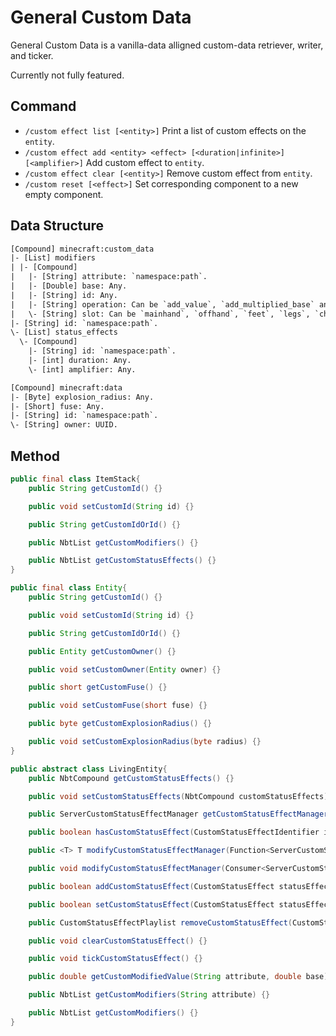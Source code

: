 # General Custom Data

General Custom Data is a vanilla-data alligned custom-data retriever, writer, and ticker.

Currently not fully featured.

## Command

- `/custom effect list [<entity>]` Print a list of custom effects on the `entity`.
- `/custom effect add <entity> <effect> [<duration|infinite>] [<amplifier>]` Add custom effect to `entity`.
- `/custom effect clear [<entity>]` Remove custom effect from `entity`.
- `/custom reset [<effect>]` Set corresponding component to a new empty component.

## Data Structure

```txt
[Compound] minecraft:custom_data
|- [List] modifiers
| |- [Compound]
|   |- [String] attribute: `namespace:path`.
|   |- [Double] base: Any.
|   |- [String] id: Any.
|   |- [String] operation: Can be `add_value`, `add_multiplied_base` and `add_multiplied_total`.
|   \- [String] slot: Can be `mainhand`, `offhand`, `feet`, `legs`, `chest` and `head`.
|- [String] id: `namespace:path`.
\- [List] status_effects
  \- [Compound]
    |- [String] id: `namespace:path`.
    |- [int] duration: Any.
    \- [int] amplifier: Any.
```

```txt
[Compound] minecraft:data
|- [Byte] explosion_radius: Any.
|- [Short] fuse: Any.
|- [String] id: `namespace:path`.
\- [String] owner: UUID.
```

## Method

```java
public final class ItemStack{
    public String getCustomId() {}

    public void setCustomId(String id) {}

    public String getCustomIdOrId() {}

    public NbtList getCustomModifiers() {}

    public NbtList getCustomStatusEffects() {}
}
```

```java
public final class Entity{
    public String getCustomId() {}

    public void setCustomId(String id) {}

    public String getCustomIdOrId() {}

    public Entity getCustomOwner() {}

    public void setCustomOwner(Entity owner) {}

    public short getCustomFuse() {}

    public void setCustomFuse(short fuse) {}

    public byte getCustomExplosionRadius() {}

    public void setCustomExplosionRadius(byte radius) {}
}
```

```java
public abstract class LivingEntity{
    public NbtCompound getCustomStatusEffects() {}

    public void setCustomStatusEffects(NbtCompound customStatusEffects) {}

    public ServerCustomStatusEffectManager getCustomStatusEffectManager() {}

    public boolean hasCustomStatusEffect(CustomStatusEffectIdentifier id) {}

    public <T> T modifyCustomStatusEffectManager(Function<ServerCustomStatusEffectManager, T> action) {}

    public void modifyCustomStatusEffectManager(Consumer<ServerCustomStatusEffectManager> action) {}

    public boolean addCustomStatusEffect(CustomStatusEffect statusEffect) {}

    public boolean setCustomStatusEffect(CustomStatusEffect statusEffect) {}

    public CustomStatusEffectPlaylist removeCustomStatusEffect(CustomStatusEffectIdentifier id) {}

    public void clearCustomStatusEffect() {}

    public void tickCustomStatusEffect() {}

    public double getCustomModifiedValue(String attribute, double base) {}

    public NbtList getCustomModifiers(String attribute) {}

    public NbtList getCustomModifiers() {}
}
```
